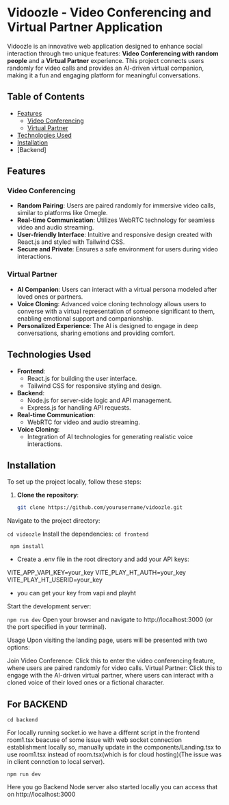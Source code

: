 # Vidoozle - Video Conferencing and Virtual Partner Application

Vidoozle is an innovative web application designed to enhance social interaction through two unique features: **Video Conferencing with random people** and a **Virtual Partner** experience. This project connects users randomly for video calls and provides an AI-driven virtual companion, making it a fun and engaging platform for meaningful conversations.

## Table of Contents

- [Features](#features)
  - [Video Conferencing](#video-conferencing)
  - [Virtual Partner](#virtual-partner)
- [Technologies Used](#technologies-used)
- [Installation](#installation)
- [Backend]
## Features

### Video Conferencing
- **Random Pairing**: Users are paired randomly for immersive video calls, similar to platforms like Omegle.
- **Real-time Communication**: Utilizes WebRTC technology for seamless video and audio streaming.
- **User-friendly Interface**: Intuitive and responsive design created with React.js and styled with Tailwind CSS.
- **Secure and Private**: Ensures a safe environment for users during video interactions.

### Virtual Partner
- **AI Companion**: Users can interact with a virtual persona modeled after loved ones or partners.
- **Voice Cloning**: Advanced voice cloning technology allows users to converse with a virtual representation of someone significant to them, enabling emotional support and companionship.
- **Personalized Experience**: The AI is designed to engage in deep conversations, sharing emotions and providing comfort.

## Technologies Used
- **Frontend**: 
  - React.js for building the user interface.
  - Tailwind CSS for responsive styling and design.
- **Backend**: 
  - Node.js for server-side logic and API management.
  - Express.js for handling API requests.
- **Real-time Communication**: 
  - WebRTC for video and audio streaming.
- **Voice Cloning**: 
  - Integration of AI technologies for generating realistic voice interactions.

## Installation

To set up the project locally, follow these steps:

1. **Clone the repository**:
   ```bash
   git clone https://github.com/yourusername/vidoozle.git
Navigate to the project directory:


```cd vidoozle```
Install the dependencies:
```cd frontend```


``` npm install```

- Create a .env file in the root directory and add your API keys:

VITE_APP_VAPI_KEY=your_key
VITE_PLAY_HT_AUTH=your_key
VITE_PLAY_HT_USERID=your_key
- you can get your key from vapi and playht 

Start the development server:

```npm run dev```
Open your browser and navigate to http://localhost:3000 (or the port specified in your terminal).

Usage
Upon visiting the landing page, users will be presented with two options:

Join Video Conference: Click this to enter the video conferencing feature, where users are paired randomly for video calls.
Virtual Partner: Click this to engage with the AI-driven virtual partner, where users can interact with a cloned voice of their loved ones or a fictional character.


## For BACKEND 


``` cd backend ```


For locally running socket.io we have a differnt script in the frontend room1.tsx beacuse of some issue with web socket connection establishment locally so,
manually update in the components/Landing.tsx to use room1.tsx instead of room.tsx(which is for cloud hosting)(The issue was in client connction to local server).


```npm run dev```


Here you go Backend Node server also started locally you can access that on http://localhost:3000 
